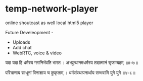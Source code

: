 # temp-network-player

online shoutcast as well local html5 player

Future Develeopment -
* Uploads
* Add chat
* WebRTC, voice & video

यदा यदा हि धर्मस्य ग्लानिर्भवति भारत । 
अभ्युत्थानमधर्मस्य तदात्मानं सृजाम्यहम् ॥४-७॥ 

परित्राणाय साधूनां विनाशाय च दुष्कृताम् । 
धर्मसंस्थापनार्थाय सम्भवामि युगे युगे ॥४-८॥
